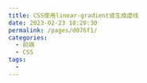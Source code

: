 ```yaml
---
title: CSS使用linear-gradient或生成虚线
date: 2023-02-23 18:20:30
permalink: /pages/d076f1/
categories:
  - 前端
  - CSS
tags:
  - 
---
```

[](https://blog.csdn.net/weixin_39890814/article/details/110608944)
[](https://blog.csdn.net/saltlike/article/details/122899444)